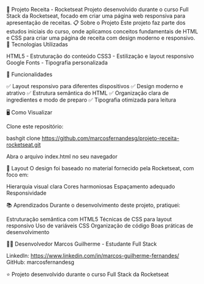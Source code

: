 🍰 Projeto Receita - Rocketseat
Projeto desenvolvido durante o curso Full Stack da Rocketseat, focado em criar uma página web responsiva para apresentação de receitas.
📋 Sobre o Projeto
Este projeto faz parte dos estudos iniciais do curso, onde aplicamos conceitos fundamentais de HTML e CSS para criar uma página de receita com design moderno e responsivo.
🚀 Tecnologias Utilizadas

HTML5 - Estruturação do conteúdo
CSS3 - Estilização e layout responsivo
Google Fonts - Tipografia personalizada

🎯 Funcionalidades

✅ Layout responsivo para diferentes dispositivos
✅ Design moderno e atrativo
✅ Estrutura semântica do HTML
✅ Organização clara de ingredientes e modo de preparo
✅ Tipografia otimizada para leitura

🖥️ Como Visualizar

Clone este repositório:

bashgit clone https://github.com/marcosfernandesg/projeto-receita-rocketseat.git

Abra o arquivo index.html no seu navegador

🎨 Layout
O design foi baseado no material fornecido pela Rocketseat, com foco em:

Hierarquia visual clara
Cores harmoniosas
Espaçamento adequado
Responsividade

📚 Aprendizados
Durante o desenvolvimento deste projeto, pratiquei:

Estruturação semântica com HTML5
Técnicas de CSS para layout responsivo
Uso de variáveis CSS
Organização de código
Boas práticas de desenvolvimento

👨‍💻 Desenvolvedor
Marcos Guilherme - Estudante Full Stack

LinkedIn: https://www.linkedin.com/in/marcos-guilherme-fernandes/
GitHub: marcosfernandesg


⭐ Projeto desenvolvido durante o curso Full Stack da Rocketseat
